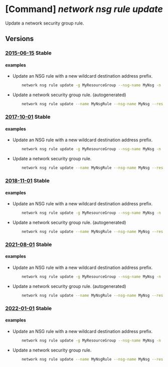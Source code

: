# [Command] _network nsg rule update_

Update a network security group rule.

## Versions

### [2015-06-15](/Resources/mgmt-plane/L3N1YnNjcmlwdGlvbnMve30vcmVzb3VyY2Vncm91cHMve30vcHJvdmlkZXJzL21pY3Jvc29mdC5uZXR3b3JrL25ldHdvcmtzZWN1cml0eWdyb3Vwcy97fS9zZWN1cml0eXJ1bGVzL3t9/2015-06-15.xml) **Stable**

<!-- mgmt-plane /subscriptions/{}/resourcegroups/{}/providers/microsoft.network/networksecuritygroups/{}/securityrules/{} 2015-06-15 -->

#### examples

- Update an NSG rule with a new wildcard destination address prefix.
    ```bash
        network nsg rule update -g MyResourceGroup --nsg-name MyNsg -n MyNsgRule --destination-address-prefix '*'
    ```

- Update a network security group rule. (autogenerated)
    ```bash
        network nsg rule update --name MyNsgRule --nsg-name MyNsg --resource-group MyResourceGroup --source-address-prefixes 208.130.28/24
    ```

### [2017-10-01](/Resources/mgmt-plane/L3N1YnNjcmlwdGlvbnMve30vcmVzb3VyY2Vncm91cHMve30vcHJvdmlkZXJzL21pY3Jvc29mdC5uZXR3b3JrL25ldHdvcmtzZWN1cml0eWdyb3Vwcy97fS9zZWN1cml0eXJ1bGVzL3t9/2017-10-01.xml) **Stable**

<!-- mgmt-plane /subscriptions/{}/resourcegroups/{}/providers/microsoft.network/networksecuritygroups/{}/securityrules/{} 2017-10-01 -->

#### examples

- Update an NSG rule with a new wildcard destination address prefix.
    ```bash
        network nsg rule update -g MyResourceGroup --nsg-name MyNsg -n MyNsgRule --destination-address-prefix '*'
    ```

- Update a network security group rule.
    ```bash
        network nsg rule update --name MyNsgRule --nsg-name MyNsg --resource-group MyResourceGroup --source-address-prefixes 208.130.28/24
    ```

### [2018-11-01](/Resources/mgmt-plane/L3N1YnNjcmlwdGlvbnMve30vcmVzb3VyY2Vncm91cHMve30vcHJvdmlkZXJzL21pY3Jvc29mdC5uZXR3b3JrL25ldHdvcmtzZWN1cml0eWdyb3Vwcy97fS9zZWN1cml0eXJ1bGVzL3t9/2018-11-01.xml) **Stable**

<!-- mgmt-plane /subscriptions/{}/resourcegroups/{}/providers/microsoft.network/networksecuritygroups/{}/securityrules/{} 2018-11-01 -->

#### examples

- Update an NSG rule with a new wildcard destination address prefix.
    ```bash
        network nsg rule update -g MyResourceGroup --nsg-name MyNsg -n MyNsgRule --destination-address-prefix '*'
    ```

- Update a network security group rule. (autogenerated)
    ```bash
        network nsg rule update --name MyNsgRule --nsg-name MyNsg --resource-group MyResourceGroup --source-address-prefixes 208.130.28/24
    ```

### [2021-08-01](/Resources/mgmt-plane/L3N1YnNjcmlwdGlvbnMve30vcmVzb3VyY2Vncm91cHMve30vcHJvdmlkZXJzL21pY3Jvc29mdC5uZXR3b3JrL25ldHdvcmtzZWN1cml0eWdyb3Vwcy97fS9zZWN1cml0eXJ1bGVzL3t9/2021-08-01.xml) **Stable**

<!-- mgmt-plane /subscriptions/{}/resourcegroups/{}/providers/microsoft.network/networksecuritygroups/{}/securityrules/{} 2021-08-01 -->

#### examples

- Update an NSG rule with a new wildcard destination address prefix.
    ```bash
        network nsg rule update -g MyResourceGroup --nsg-name MyNsg -n MyNsgRule --destination-address-prefix '*'
    ```

- Update a network security group rule. (autogenerated)
    ```bash
        network nsg rule update --name MyNsgRule --nsg-name MyNsg --resource-group MyResourceGroup --source-address-prefixes 208.130.28/24
    ```

### [2022-01-01](/Resources/mgmt-plane/L3N1YnNjcmlwdGlvbnMve30vcmVzb3VyY2Vncm91cHMve30vcHJvdmlkZXJzL21pY3Jvc29mdC5uZXR3b3JrL25ldHdvcmtzZWN1cml0eWdyb3Vwcy97fS9zZWN1cml0eXJ1bGVzL3t9/2022-01-01.xml) **Stable**

<!-- mgmt-plane /subscriptions/{}/resourcegroups/{}/providers/microsoft.network/networksecuritygroups/{}/securityrules/{} 2022-01-01 -->

#### examples

- Update an NSG rule with a new wildcard destination address prefix.
    ```bash
        network nsg rule update -g MyResourceGroup --nsg-name MyNsg -n MyNsgRule --destination-address-prefix '*'
    ```

- Update a network security group rule.
    ```bash
        network nsg rule update --name MyNsgRule --nsg-name MyNsg --resource-group MyResourceGroup --source-address-prefixes 208.130.28/24
    ```
